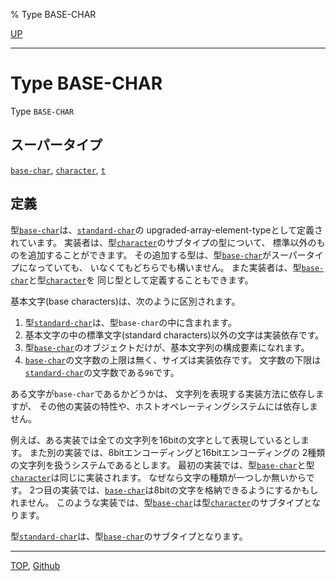 % Type BASE-CHAR

[UP](13.2.html)  

---

# Type BASE-CHAR


Type `BASE-CHAR`


## スーパータイプ

[`base-char`](13.2.base-char.html), [`character`](13.2.character-system-class.html), [`t`](4.4.t-system-class.html)


## 定義

型[`base-char`](13.2.base-char.html)は、[`standard-char`](13.2.standard-char.html)の
upgraded-array-element-typeとして定義されています。
実装者は、型[`character`](13.2.character-system-class.html)のサブタイプの型について、
標準以外のものを追加することができます。
その追加する型は、型[`base-char`](13.2.base-char.html)がスーパータイプになっていても、
いなくてもどちらでも構いません。
また実装者は、型[`base-char`](13.2.base-char.html)と型[`character`](13.2.character-system-class.html)を
同じ型として定義することもできます。

基本文字(base characters)は、次のように区別されます。

1. 型[`standard-char`](13.2.standard-char.html)は、型`base-char`の中に含まれます。
2. 基本文字の中の標準文字(standard characters)以外の文字は実装依存です。
3. 型[`base-char`](13.2.base-char.html)のオブジェクトだけが、基本文字列の構成要素になれます。
4. [`base-char`](13.2.base-char.html)の文字数の上限は無く、サイズは実装依存です。
文字数の下限は[`standard-char`](13.2.standard-char.html)の文字数である`96`です。

ある文字が`base-char`であるかどうかは、
文字列を表現する実装方法に依存しますが、
その他の実装の特性や、ホストオペレーティングシステムには依存しません。

例えば、ある実装では全ての文字列を16bitの文字として表現しているとします。
また別の実装では、8bitエンコーディングと16bitエンコーディングの
2種類の文字列を扱うシステムであるとします。
最初の実装では、型[`base-char`](13.2.base-char.html)と型[`character`](13.2.character-system-class.html)は同じに実装されます。
なぜなら文字の種類が一つしか無いからです。
2つ目の実装では、[`base-char`](13.2.base-char.html)は8bitの文字を格納できるようにするかもしれません。
このような実装では、型[`base-char`](13.2.base-char.html)は型[`character`](13.2.character-system-class.html)のサブタイプとなります。

型[`standard-char`](13.2.standard-char.html)は、型[`base-char`](13.2.base-char.html)のサブタイプとなります。


---
[TOP](index.html),  [Github](https://github.com/nptcl/npt-japanese)

